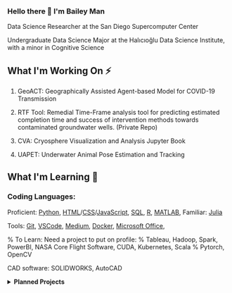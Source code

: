 ### Hello there 👋 I'm Bailey Man

Data Science Researcher at the San Diego Supercomputer Center

Undergraduate Data Science Major at the Halıcıoğlu Data Science Institute, with a minor in Cognitive Science

## What I'm Working On ⚡

1. GeoACT: Geographically Assisted Agent-based Model for COVID-19 Transmission

2. RTF Tool: Remedial Time-Frame analysis tool for predicting estimated completion time and success of intervention methods towards contaminated groundwater wells. (Private Repo)

3. CVA: Cryosphere Visualization and Analysis Jupyter Book

4. UAPET: Underwater Animal Pose Estimation and Tracking

## What I'm Learning 🌱

### Coding Languages: 
Proficient: [Python](https://www.python.org/), [HTML](https://html.com/)/[CSS](https://developer.mozilla.org/en-US/docs/Web/CSS)/[JavaScript](https://www.javascript.com/), [SQL](), [R](), [MATLAB](), 
Familiar: [Julia]()

Tools: [Git](), [VSCode](), [Medium](), [Docker](), [Microsoft Office](), 

% To Learn: Need a project to put on profile: 
% Tableau, Hadoop, Spark, PowerBI, NASA Core Flight Software, CUDA, Kubernetes, Scala
% Pytorch, OpenCV

CAD software: SOLIDWORKS, AutoCAD

</details>
  
<details>
  <summary><strong>Planned Projects</strong></summary>
  
  1. __MyControls: [Script for easy access to things I access often] ()__
 
</details>
<!--
**Bailey-Man/Bailey-Man** is a ✨ _special_ ✨ repository because its `README.md` (this file) appears on your GitHub profile.

